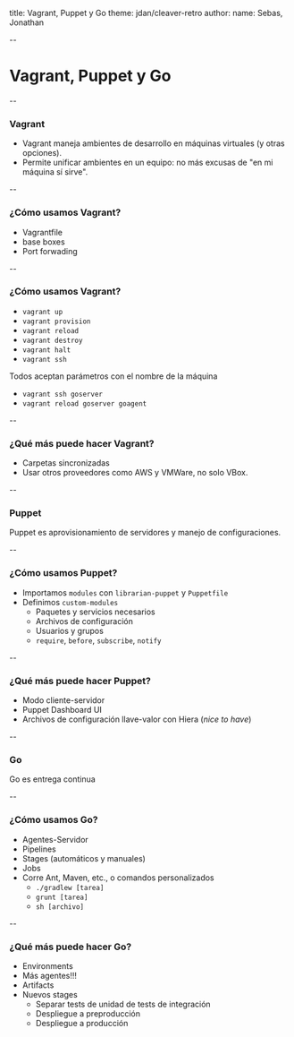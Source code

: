 title: Vagrant, Puppet y Go
theme: jdan/cleaver-retro
author:
  name: Sebas, Jonathan

--

# Vagrant, Puppet y Go

--

### Vagrant

- Vagrant maneja ambientes de desarrollo en máquinas virtuales (y otras opciones).
- Permite unificar ambientes en un equipo: no más excusas de "en mi máquina sí sirve".

--

### ¿Cómo usamos Vagrant?

- Vagrantfile
- base boxes
- Port forwading


--

### ¿Cómo usamos Vagrant?

- `vagrant up`
- `vagrant provision`
- `vagrant reload`
- `vagrant destroy`
- `vagrant halt`
- `vagrant ssh`

Todos aceptan parámetros con el nombre de la máquina
- `vagrant ssh goserver`
- `vagrant reload goserver goagent`

--

### ¿Qué más puede hacer Vagrant?

- Carpetas sincronizadas
- Usar otros proveedores como AWS y VMWare, no solo VBox.

--

### Puppet

Puppet es aprovisionamiento de servidores y manejo de configuraciones.

--

### ¿Cómo usamos Puppet?

- Importamos `modules` con `librarian-puppet` y `Puppetfile`
- Definimos `custom-modules`
  - Paquetes y servicios necesarios
  - Archivos de configuración
  - Usuarios y grupos
  - `require`, `before`, `subscribe`, `notify`

--

### ¿Qué más puede hacer Puppet?

- Modo cliente-servidor
- Puppet Dashboard UI
- Archivos de configuración llave-valor con Hiera (*nice to have*)


--

### Go

Go es entrega continua

--

### ¿Cómo usamos Go?

- Agentes-Servidor
- Pipelines
- Stages (automáticos y manuales)
- Jobs
- Corre Ant, Maven, etc., o comandos personalizados
  + `./gradlew [tarea]`
  + `grunt [tarea]`
  + `sh [archivo]`

--

### ¿Qué más puede hacer Go?

- Environments
- Más agentes!!!
- Artifacts
- Nuevos stages
  + Separar tests de unidad de tests de integración
  + Despliegue a preproducción
  + Despliegue a producción
